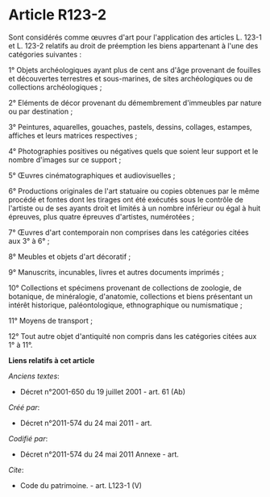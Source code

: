 # Article R123-2

Sont considérés comme œuvres d'art pour l'application des articles L. 123-1 et L. 123-2 relatifs au droit de préemption les
biens appartenant à l'une des catégories suivantes :

1° Objets archéologiques ayant plus de cent ans d'âge provenant de fouilles et découvertes terrestres et sous-marines, de
sites archéologiques ou de collections archéologiques ;

2° Eléments de décor provenant du démembrement d'immeubles par nature ou par destination ;

3° Peintures, aquarelles, gouaches, pastels, dessins, collages, estampes, affiches et leurs matrices respectives ;

4° Photographies positives ou négatives quels que soient leur support et le nombre d'images sur ce support ;

5° Œuvres cinématographiques et audiovisuelles ;

6° Productions originales de l'art statuaire ou copies obtenues par le même procédé et fontes dont les tirages ont été
exécutés sous le contrôle de l'artiste ou de ses ayants droit et limités à un nombre inférieur ou égal à huit épreuves, plus
quatre épreuves d'artistes, numérotées ;

7° Œuvres d'art contemporain non comprises dans les catégories citées aux 3° à 6° ;

8° Meubles et objets d'art décoratif ;

9° Manuscrits, incunables, livres et autres documents imprimés ;

10° Collections et spécimens provenant de collections de zoologie, de botanique, de minéralogie, d'anatomie, collections et
biens présentant un intérêt historique, paléontologique, ethnographique ou numismatique ;

11° Moyens de transport ;

12° Tout autre objet d'antiquité non compris dans les catégories citées aux 1° à 11°.

**Liens relatifs à cet article**

_Anciens textes_:

  - Décret n°2001-650 du 19 juillet 2001 - art. 61 (Ab)

_Créé par_:

  - Décret n°2011-574 du 24 mai 2011  - art.

_Codifié par_:

  - Décret n°2011-574 du 24 mai 2011 Annexe - art.

_Cite_:

  - Code du patrimoine. - art. L123-1 (V)
